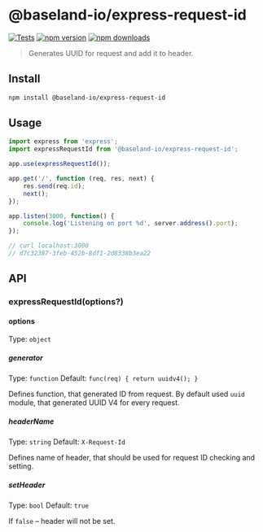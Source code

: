 # @baseland-io/express-request-id

[![Tests](https://github.com/floatdrop/express-request-id/workflows/CI/badge.svg)](https://github.com/floatdrop/express-request-id/actions)
[![npm version](https://img.shields.io/npm/v/express-request-id.svg)](https://npmjs.org/package/express-request-id 'View this project on NPM')
[![npm downloads](https://img.shields.io/npm/dm/express-request-id)](https://www.npmjs.com/package/express-request-id)

> Generates UUID for request and add it to header.

## Install

```sh
npm install @baseland-io/express-request-id
```

## Usage

```js
import express from 'express';
import expressRequestId from '@baseland-io/express-request-id';

app.use(expressRequestId());

app.get('/', function (req, res, next) {
    res.send(req.id);
    next();
});

app.listen(3000, function() {
    console.log('Listening on port %d', server.address().port);
});

// curl localhost:3000
// d7c32387-3feb-452b-8df1-2d8338b3ea22
```

## API

### expressRequestId(options?)

#### options

Type: `object`

##### generator

Type: `function`
Default: `func(req) { return uuidv4(); }`

Defines function, that generated ID from request. By default used `uuid` module, that generated UUID V4 for every request.

##### headerName

Type: `string`
Default: `X-Request-Id`

Defines name of header, that should be used for request ID checking and setting.

##### setHeader

Type: `bool`
Default: `true`

If `false` – header will not be set.
